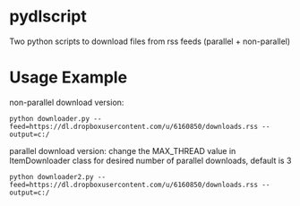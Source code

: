 pydlscript
==========

Two python scripts to download files from rss feeds (parallel + non-parallel)


Usage Example
=============

non-parallel download version:
```
python downloader.py --feed=https://dl.dropboxusercontent.com/u/6160850/downloads.rss --output=c:/
```

parallel download version:
change the MAX_THREAD value in ItemDownloader class for desired number of parallel downloads, default is 3
```
python downloader2.py --feed=https://dl.dropboxusercontent.com/u/6160850/downloads.rss --output=c:/
```
